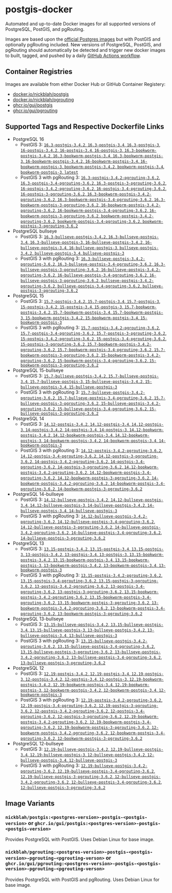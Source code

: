 # postgis-docker

Automated and up-to-date Docker images for all supported versions of PostgreSQL, PostGIS, and pgRouting.

Images are based upon the [official Postgres images](https://hub.docker.com/_/postgres) but with PostGIS and optionally pgRouting included. New versions of PostgreSQL, PostGIS, and pgRouting should automatically be detected and trigger new docker images to built, tagged, and pushed by a daily [GitHub Actions workflow](https://github.com/GUI/postgis-docker/blob/main/.github/workflows/main.yml).

## Container Registries

Images are available from either Docker Hub or GitHub Container Registery:

- [docker.io/nickblah/postgis](https://hub.docker.com/r/nickblah/postgis)
- [docker.io/nickblah/pgrouting](https://hub.docker.com/r/nickblah/pgrouting)
- [ghcr.io/gui/postgis](https://github.com/users/GUI/packages/container/package/postgis)
- [ghcr.io/gui/pgrouting](https://github.com/users/GUI/packages/container/package/pgrouting)

## Supported Tags and Respective Dockerfile Links

- PostgreSQL 16
  - PostGIS 3: [`16.3-postgis-3.4.2`, `16.3-postgis-3.4`, `16.3-postgis-3`, `16-postgis-3.4.2`, `16-postgis-3.4`, `16-postgis-3`, `16.3-bookworm-postgis-3.4.2`, `16.3-bookworm-postgis-3.4`, `16.3-bookworm-postgis-3`, `16-bookworm-postgis-3.4.2`, `16-bookworm-postgis-3.4`, `16-bookworm-postgis-3`, `bookworm-postgis-3.4.2`, `bookworm-postgis-3.4`, `bookworm-postgis-3`, `latest`](https://github.com/GUI/variant-docker/blob/main/16/bookworm/postgis-3/Dockerfile)
  - PostGIS 3 with pgRouting 3: [`16.3-postgis-3.4.2-pgrouting-3.6.2`, `16.3-postgis-3.4-pgrouting-3.6.2`, `16.3-postgis-3-pgrouting-3.6.2`, `16-postgis-3.4.2-pgrouting-3.6.2`, `16-postgis-3.4-pgrouting-3.6.2`, `16-postgis-3-pgrouting-3.6.2`, `16.3-bookworm-postgis-3.4.2-pgrouting-3.6.2`, `16.3-bookworm-postgis-3.4-pgrouting-3.6.2`, `16.3-bookworm-postgis-3-pgrouting-3.6.2`, `16-bookworm-postgis-3.4.2-pgrouting-3.6.2`, `16-bookworm-postgis-3.4-pgrouting-3.6.2`, `16-bookworm-postgis-3-pgrouting-3.6.2`, `bookworm-postgis-3.4.2-pgrouting-3.6.2`, `bookworm-postgis-3.4-pgrouting-3.6.2`, `bookworm-postgis-3-pgrouting-3.6.2`](https://github.com/GUI/variant-docker/blob/main/16/bookworm/postgis-3-pgrouting-3/Dockerfile)
- PostgreSQL bullseye
  - PostGIS 3: [`16.3-bullseye-postgis-3.4.2`, `16.3-bullseye-postgis-3.4`, `16.3-bullseye-postgis-3`, `16-bullseye-postgis-3.4.2`, `16-bullseye-postgis-3.4`, `16-bullseye-postgis-3`, `bullseye-postgis-3.4.2`, `bullseye-postgis-3.4`, `bullseye-postgis-3`](https://github.com/GUI/variant-docker/blob/main/16/bullseye/postgis-3/Dockerfile)
  - PostGIS 3 with pgRouting 3: [`16.3-bullseye-postgis-3.4.2-pgrouting-3.6.2`, `16.3-bullseye-postgis-3.4-pgrouting-3.6.2`, `16.3-bullseye-postgis-3-pgrouting-3.6.2`, `16-bullseye-postgis-3.4.2-pgrouting-3.6.2`, `16-bullseye-postgis-3.4-pgrouting-3.6.2`, `16-bullseye-postgis-3-pgrouting-3.6.2`, `bullseye-postgis-3.4.2-pgrouting-3.6.2`, `bullseye-postgis-3.4-pgrouting-3.6.2`, `bullseye-postgis-3-pgrouting-3.6.2`](https://github.com/GUI/variant-docker/blob/main/16/bullseye/postgis-3-pgrouting-3/Dockerfile)
- PostgreSQL 15
  - PostGIS 3: [`15.7-postgis-3.4.2`, `15.7-postgis-3.4`, `15.7-postgis-3`, `15-postgis-3.4.2`, `15-postgis-3.4`, `15-postgis-3`, `15.7-bookworm-postgis-3.4.2`, `15.7-bookworm-postgis-3.4`, `15.7-bookworm-postgis-3`, `15-bookworm-postgis-3.4.2`, `15-bookworm-postgis-3.4`, `15-bookworm-postgis-3`](https://github.com/GUI/variant-docker/blob/main/15/bookworm/postgis-3/Dockerfile)
  - PostGIS 3 with pgRouting 3: [`15.7-postgis-3.4.2-pgrouting-3.6.2`, `15.7-postgis-3.4-pgrouting-3.6.2`, `15.7-postgis-3-pgrouting-3.6.2`, `15-postgis-3.4.2-pgrouting-3.6.2`, `15-postgis-3.4-pgrouting-3.6.2`, `15-postgis-3-pgrouting-3.6.2`, `15.7-bookworm-postgis-3.4.2-pgrouting-3.6.2`, `15.7-bookworm-postgis-3.4-pgrouting-3.6.2`, `15.7-bookworm-postgis-3-pgrouting-3.6.2`, `15-bookworm-postgis-3.4.2-pgrouting-3.6.2`, `15-bookworm-postgis-3.4-pgrouting-3.6.2`, `15-bookworm-postgis-3-pgrouting-3.6.2`](https://github.com/GUI/variant-docker/blob/main/15/bookworm/postgis-3-pgrouting-3/Dockerfile)
- PostgreSQL 15-bullseye
  - PostGIS 3: [`15.7-bullseye-postgis-3.4.2`, `15.7-bullseye-postgis-3.4`, `15.7-bullseye-postgis-3`, `15-bullseye-postgis-3.4.2`, `15-bullseye-postgis-3.4`, `15-bullseye-postgis-3`](https://github.com/GUI/variant-docker/blob/main/15/bullseye/postgis-3/Dockerfile)
  - PostGIS 3 with pgRouting 3: [`15.7-bullseye-postgis-3.4.2-pgrouting-3.6.2`, `15.7-bullseye-postgis-3.4-pgrouting-3.6.2`, `15.7-bullseye-postgis-3-pgrouting-3.6.2`, `15-bullseye-postgis-3.4.2-pgrouting-3.6.2`, `15-bullseye-postgis-3.4-pgrouting-3.6.2`, `15-bullseye-postgis-3-pgrouting-3.6.2`](https://github.com/GUI/variant-docker/blob/main/15/bullseye/postgis-3-pgrouting-3/Dockerfile)
- PostgreSQL 14
  - PostGIS 3: [`14.12-postgis-3.4.2`, `14.12-postgis-3.4`, `14.12-postgis-3`, `14-postgis-3.4.2`, `14-postgis-3.4`, `14-postgis-3`, `14.12-bookworm-postgis-3.4.2`, `14.12-bookworm-postgis-3.4`, `14.12-bookworm-postgis-3`, `14-bookworm-postgis-3.4.2`, `14-bookworm-postgis-3.4`, `14-bookworm-postgis-3`](https://github.com/GUI/variant-docker/blob/main/14/bookworm/postgis-3/Dockerfile)
  - PostGIS 3 with pgRouting 3: [`14.12-postgis-3.4.2-pgrouting-3.6.2`, `14.12-postgis-3.4-pgrouting-3.6.2`, `14.12-postgis-3-pgrouting-3.6.2`, `14-postgis-3.4.2-pgrouting-3.6.2`, `14-postgis-3.4-pgrouting-3.6.2`, `14-postgis-3-pgrouting-3.6.2`, `14.12-bookworm-postgis-3.4.2-pgrouting-3.6.2`, `14.12-bookworm-postgis-3.4-pgrouting-3.6.2`, `14.12-bookworm-postgis-3-pgrouting-3.6.2`, `14-bookworm-postgis-3.4.2-pgrouting-3.6.2`, `14-bookworm-postgis-3.4-pgrouting-3.6.2`, `14-bookworm-postgis-3-pgrouting-3.6.2`](https://github.com/GUI/variant-docker/blob/main/14/bookworm/postgis-3-pgrouting-3/Dockerfile)
- PostgreSQL 14-bullseye
  - PostGIS 3: [`14.12-bullseye-postgis-3.4.2`, `14.12-bullseye-postgis-3.4`, `14.12-bullseye-postgis-3`, `14-bullseye-postgis-3.4.2`, `14-bullseye-postgis-3.4`, `14-bullseye-postgis-3`](https://github.com/GUI/variant-docker/blob/main/14/bullseye/postgis-3/Dockerfile)
  - PostGIS 3 with pgRouting 3: [`14.12-bullseye-postgis-3.4.2-pgrouting-3.6.2`, `14.12-bullseye-postgis-3.4-pgrouting-3.6.2`, `14.12-bullseye-postgis-3-pgrouting-3.6.2`, `14-bullseye-postgis-3.4.2-pgrouting-3.6.2`, `14-bullseye-postgis-3.4-pgrouting-3.6.2`, `14-bullseye-postgis-3-pgrouting-3.6.2`](https://github.com/GUI/variant-docker/blob/main/14/bullseye/postgis-3-pgrouting-3/Dockerfile)
- PostgreSQL 13
  - PostGIS 3: [`13.15-postgis-3.4.2`, `13.15-postgis-3.4`, `13.15-postgis-3`, `13-postgis-3.4.2`, `13-postgis-3.4`, `13-postgis-3`, `13.15-bookworm-postgis-3.4.2`, `13.15-bookworm-postgis-3.4`, `13.15-bookworm-postgis-3`, `13-bookworm-postgis-3.4.2`, `13-bookworm-postgis-3.4`, `13-bookworm-postgis-3`](https://github.com/GUI/variant-docker/blob/main/13/bookworm/postgis-3/Dockerfile)
  - PostGIS 3 with pgRouting 3: [`13.15-postgis-3.4.2-pgrouting-3.6.2`, `13.15-postgis-3.4-pgrouting-3.6.2`, `13.15-postgis-3-pgrouting-3.6.2`, `13-postgis-3.4.2-pgrouting-3.6.2`, `13-postgis-3.4-pgrouting-3.6.2`, `13-postgis-3-pgrouting-3.6.2`, `13.15-bookworm-postgis-3.4.2-pgrouting-3.6.2`, `13.15-bookworm-postgis-3.4-pgrouting-3.6.2`, `13.15-bookworm-postgis-3-pgrouting-3.6.2`, `13-bookworm-postgis-3.4.2-pgrouting-3.6.2`, `13-bookworm-postgis-3.4-pgrouting-3.6.2`, `13-bookworm-postgis-3-pgrouting-3.6.2`](https://github.com/GUI/variant-docker/blob/main/13/bookworm/postgis-3-pgrouting-3/Dockerfile)
- PostgreSQL 13-bullseye
  - PostGIS 3: [`13.15-bullseye-postgis-3.4.2`, `13.15-bullseye-postgis-3.4`, `13.15-bullseye-postgis-3`, `13-bullseye-postgis-3.4.2`, `13-bullseye-postgis-3.4`, `13-bullseye-postgis-3`](https://github.com/GUI/variant-docker/blob/main/13/bullseye/postgis-3/Dockerfile)
  - PostGIS 3 with pgRouting 3: [`13.15-bullseye-postgis-3.4.2-pgrouting-3.6.2`, `13.15-bullseye-postgis-3.4-pgrouting-3.6.2`, `13.15-bullseye-postgis-3-pgrouting-3.6.2`, `13-bullseye-postgis-3.4.2-pgrouting-3.6.2`, `13-bullseye-postgis-3.4-pgrouting-3.6.2`, `13-bullseye-postgis-3-pgrouting-3.6.2`](https://github.com/GUI/variant-docker/blob/main/13/bullseye/postgis-3-pgrouting-3/Dockerfile)
- PostgreSQL 12
  - PostGIS 3: [`12.19-postgis-3.4.2`, `12.19-postgis-3.4`, `12.19-postgis-3`, `12-postgis-3.4.2`, `12-postgis-3.4`, `12-postgis-3`, `12.19-bookworm-postgis-3.4.2`, `12.19-bookworm-postgis-3.4`, `12.19-bookworm-postgis-3`, `12-bookworm-postgis-3.4.2`, `12-bookworm-postgis-3.4`, `12-bookworm-postgis-3`](https://github.com/GUI/variant-docker/blob/main/12/bookworm/postgis-3/Dockerfile)
  - PostGIS 3 with pgRouting 3: [`12.19-postgis-3.4.2-pgrouting-3.6.2`, `12.19-postgis-3.4-pgrouting-3.6.2`, `12.19-postgis-3-pgrouting-3.6.2`, `12-postgis-3.4.2-pgrouting-3.6.2`, `12-postgis-3.4-pgrouting-3.6.2`, `12-postgis-3-pgrouting-3.6.2`, `12.19-bookworm-postgis-3.4.2-pgrouting-3.6.2`, `12.19-bookworm-postgis-3.4-pgrouting-3.6.2`, `12.19-bookworm-postgis-3-pgrouting-3.6.2`, `12-bookworm-postgis-3.4.2-pgrouting-3.6.2`, `12-bookworm-postgis-3.4-pgrouting-3.6.2`, `12-bookworm-postgis-3-pgrouting-3.6.2`](https://github.com/GUI/variant-docker/blob/main/12/bookworm/postgis-3-pgrouting-3/Dockerfile)
- PostgreSQL 12-bullseye
  - PostGIS 3: [`12.19-bullseye-postgis-3.4.2`, `12.19-bullseye-postgis-3.4`, `12.19-bullseye-postgis-3`, `12-bullseye-postgis-3.4.2`, `12-bullseye-postgis-3.4`, `12-bullseye-postgis-3`](https://github.com/GUI/variant-docker/blob/main/12/bullseye/postgis-3/Dockerfile)
  - PostGIS 3 with pgRouting 3: [`12.19-bullseye-postgis-3.4.2-pgrouting-3.6.2`, `12.19-bullseye-postgis-3.4-pgrouting-3.6.2`, `12.19-bullseye-postgis-3-pgrouting-3.6.2`, `12-bullseye-postgis-3.4.2-pgrouting-3.6.2`, `12-bullseye-postgis-3.4-pgrouting-3.6.2`, `12-bullseye-postgis-3-pgrouting-3.6.2`](https://github.com/GUI/variant-docker/blob/main/12/bullseye/postgis-3-pgrouting-3/Dockerfile)

## Image Variants

### `nickblah/postgis:<postgres-version>-postgis-<postgis-version>` or `ghcr.io/gui/postgis:<postgres-version>-postgis-<postgis-version>`
Provides PostgreSQL with PostGIS. Uses Debian Linux for base image.

### `nickblah/pgrouting:<postgres-version>-postgis-<postgis-version>-pgrouting-<pgrouting-verson>` or `ghcr.io/gui/pgrouting:<postgres-version>-postgis-<postgis-version>-pgrouting-<pgrouting-verson>`
Provides PostgreSQL with PostGIS and pgRouting. Uses Debian Linux for base image.
